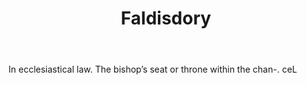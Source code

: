 ---
title: Faldisdory
letter: F
permalink: "/definitions/bld-faldisdory.html"
body: In ecclesiastical law. The bishop’s seat or throne within the chan-. ceL
published_at: '2018-07-07'
source: Black's Law Dictionary 2nd Ed (1910)
layout: post
---